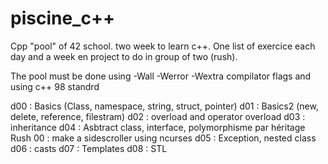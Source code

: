 # piscine_c++
Cpp "pool" of 42 school. two week to learn c++. 
One list of exercice each day and a week en project to do in group of two (rush).


The pool must be done using -Wall -Werror -Wextra compilator flags and using c++ 98 standrd

d00 : Basics (Class, namespace, string, struct, pointer)
d01 : Basics2 (new, delete, reference, filestram)
d02 : overload and operator overload
d03 : inheritance
d04 : Asbtract class, interface, polymorphisme par héritage
Rush 00 : make a sidescroller using  ncurses
d05 : Exception, nested class
d06 : casts
d07 : Templates
d08 : STL
